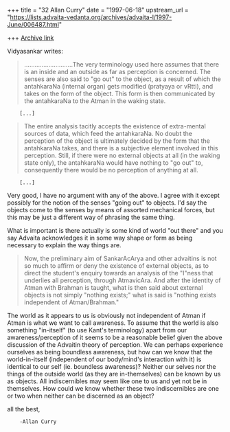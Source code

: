 +++
title = "32 Allan Curry"
date = "1997-06-18"
upstream_url = "https://lists.advaita-vedanta.org/archives/advaita-l/1997-June/006487.html"

+++
[Archive link](https://lists.advaita-vedanta.org/archives/advaita-l/1997-June/006487.html)

Vidyasankar writes:


>............................The very terminology used here assumes
>that there is an inside and an outside as far as perception is concerned.
>The senses are also said to "go out" to the object, as a result of which
>the antahkaraNa (internal organ) gets modified (pratyaya or vRtti), and
>takes on the form of the object. This form is then communicated by the
>antahkaraNa to the Atman in the waking state.
>
        [...]

>The entire analysis tacitly accepts the existence of extra-mental sources
>of data, which feed the antahkaraNa. No doubt the perception of the object
>is ultimately decided by the form that the antahkaraNa takes, and there is
>a subjective element involved in this perception. Still, if there were no
>external objects at all (in the waking state only), the antahkaraNa
>would have nothing to "go out" to, consequently there would be no
>perception of anything at all.

        [...]

Very good, I have no argument with any of the above. I agree with it
except possibly for the notion of the senses "going out" to objects.
I'd say the objects come to the senses by means of assorted mechanical
forces, but this may be just a different way of phrasing the same thing.

What is important is there actually is some kind of world "out there"
and you say Advaita acknowledges it in some way shape or form as being
necessary to explain the way things are.

>Now, the preliminary aim of SankarAcArya and other advaitins is not so
>much to affirm or deny the existence of external objects, as to direct the
>student's enquiry towards an analysis of the "I"ness that underlies all
>perception, through AtmavicAra. And after the identity of Atman with
>Brahman is taught, what is then said about external objects is not simply
>"nothing exists;" what is said is "nothing exists independent of
>Atman/Brahman."
>

The world as it appears to us is obviously not independent of Atman if
Atman is what we want to call awareness. To assume that the world is also
something "in-itself" (to use Kant's terminology) apart from our
awareness/perception of it seems to be a reasonable belief given the above
discussion of the Advaitin theory of perception. We can perhaps experience
ourselves as being boundless awareness, but how can we know that the
world-in-itself (independent of our body/mind's interaction with it) is
identical to our self (ie. boundless awareness)? Neither our selves nor the
things of the outside world (as they are in-themselves) can be known by us
as objects.  All indiscernibles may seem like one to us and yet not be in
themselves. How could we know whether these two indiscernibles are one or
two when neither can be discerned as an object?

all the best,

        -Allan Curry

